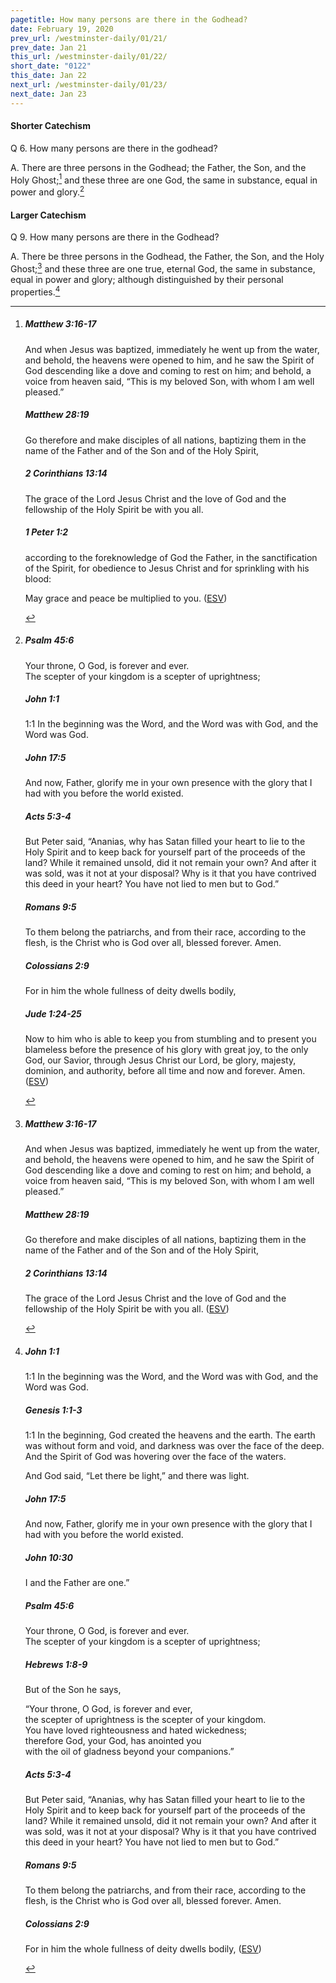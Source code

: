 ```yaml
---
pagetitle: How many persons are there in the Godhead?
date: February 19, 2020
prev_url: /westminster-daily/01/21/
prev_date: Jan 21
this_url: /westminster-daily/01/22/
short_date: "0122"
this_date: Jan 22
next_url: /westminster-daily/01/23/
next_date: Jan 23
---
```


#### Shorter Catechism

<span class="q">Q 6.</span> How many persons are there in the godhead?

<span class="q">A.</span> There are three persons in the Godhead; the Father, the Son, and the Holy Ghost;[^fnref:wsc1] and these three are one God, the same in substance, equal in power and glory.[^fnref:wsc2]


[^fnref:wsc1]: <div class="esv"><h5>Matthew 3:16-17</h5> <div class="esv-text"><p id="p40003016.01-1">And when Jesus was baptized, immediately he went up from the water, and behold, the heavens were opened to him, and he saw the Spirit of God descending like a dove and coming to rest on him; and behold, a voice from heaven said, &#8220;This is my beloved Son, with whom I am well pleased.&#8221;</p> </div><h5>Matthew 28:19</h5> <div class="esv-text"><p id="p40028019.01-2"><span class="woc">Go therefore and make disciples of all nations, baptizing them in the name of the Father and of the Son and of the Holy Spirit,</span></p> </div><h5>2 Corinthians 13:14</h5> <div class="esv-text"><p id="p47013014.01-3">The grace of the Lord Jesus Christ and the love of God and the fellowship of the Holy Spirit be with you all.</p> </div><h5>1 Peter 1:2</h5> <div class="esv-text"><p id="p60001002.01-4">according to the foreknowledge of God the Father, in the sanctification of the Spirit, for obedience to Jesus Christ and for sprinkling with his blood:</p> <p id="p60001002.26-4">May grace and peace be multiplied to you.  (<a href="http://www.esv.org" class="copyright">ESV</a>)</p> </div> </div>

[^fnref:wsc2]: <div class="esv"><h5>Psalm 45:6</h5> <div class="esv-text"><div class="block-indent"> <p class="line-group" id="p19045006.01-1">Your throne, O God, is forever and ever.<br /> <span class="indent"></span>The scepter of your kingdom is a scepter of uprightness;</p> </div> </div><h5>John 1:1</h5> <div class="esv-text"> <p class="chapter-first" id="p43001001.05-2"><span class="chapter-num" id="v43001001-2">1:1&nbsp;</span>In the beginning was the Word, and the Word was with God, and the Word was God.</p> </div><h5>John 17:5</h5> <div class="esv-text"><p id="p43017005.01-3"><span class="woc">And now, Father, glorify me in your own presence with the glory that I had with you before the world existed.</span></p> </div><h5>Acts 5:3-4</h5> <div class="esv-text"><p id="p44005003.01-4">But Peter said, &#8220;Ananias, why has Satan filled your heart to lie to the Holy Spirit and to keep back for yourself part of the proceeds of the land? While it remained unsold, did it not remain your own? And after it was sold, was it not at your disposal? Why is it that you have contrived this deed in your heart? You have not lied to men but to God.&#8221;</p> </div><h5>Romans 9:5</h5> <div class="esv-text"><p id="p45009005.01-5">To them belong the patriarchs, and from their race, according to the flesh, is the Christ who is God over all, blessed forever. Amen.</p> </div><h5>Colossians 2:9</h5> <div class="esv-text"><p id="p51002009.01-6">For in him the whole fullness of deity dwells bodily,</p> </div><h5>Jude 1:24-25</h5> <div class="esv-text"> <p id="p65001024.02-7">Now to him who is able to keep you from stumbling and to present you blameless before the presence of his glory with great joy, to the only God, our Savior, through Jesus Christ our Lord, be glory, majesty, dominion, and authority, before all time and now and forever. Amen.  (<a href="http://www.esv.org" class="copyright">ESV</a>)</p> </div> </div>


#### Larger Catechism

<span class="q">Q 9.</span> How many persons are there in the Godhead?

<span class="q">A.</span> There be three persons in the Godhead, the Father, the Son, and the Holy Ghost;[^fnref:wlc1] and these three are one true, eternal God, the same in substance, equal in power and glory; although distinguished by their personal properties.[^fnref:wlc2]


[^fnref:wlc1]: <div class="esv"><h5>Matthew 3:16-17</h5> <div class="esv-text"><p id="p40003016.01-1">And when Jesus was baptized, immediately he went up from the water, and behold, the heavens were opened to him, and he saw the Spirit of God descending like a dove and coming to rest on him; and behold, a voice from heaven said, &#8220;This is my beloved Son, with whom I am well pleased.&#8221;</p> </div><h5>Matthew 28:19</h5> <div class="esv-text"><p id="p40028019.01-2"><span class="woc">Go therefore and make disciples of all nations, baptizing them in the name of the Father and of the Son and of the Holy Spirit,</span></p> </div><h5>2 Corinthians 13:14</h5> <div class="esv-text"><p id="p47013014.01-3">The grace of the Lord Jesus Christ and the love of God and the fellowship of the Holy Spirit be with you all.  (<a href="http://www.esv.org" class="copyright">ESV</a>)</p> </div> </div>

[^fnref:wlc2]: <div class="esv"><h5>John 1:1</h5> <div class="esv-text"> <p class="chapter-first" id="p43001001.05-1"><span class="chapter-num" id="v43001001-1">1:1&nbsp;</span>In the beginning was the Word, and the Word was with God, and the Word was God.</p> </div><h5>Genesis 1:1-3</h5> <div class="esv-text"> <p class="chapter-first" id="p01001001.06-2"><span class="chapter-num" id="v01001001-2">1:1&nbsp;</span>In the beginning, God created the heavens and the earth. The earth was without form and void, and darkness was over the face of the deep. And the Spirit of God was hovering over the face of the waters.</p>  <p id="p01001003.01-2">And God said, &#8220;Let there be light,&#8221; and there was light.</p> </div><h5>John 17:5</h5> <div class="esv-text"><p id="p43017005.01-3"><span class="woc">And now, Father, glorify me in your own presence with the glory that I had with you before the world existed.</span></p> </div><h5>John 10:30</h5> <div class="esv-text"><p id="p43010030.01-4"><span class="woc">I and the Father are one.&#8221;</span></p> </div><h5>Psalm 45:6</h5> <div class="esv-text"><div class="block-indent"> <p class="line-group" id="p19045006.01-5">Your throne, O God, is forever and ever.<br /> <span class="indent"></span>The scepter of your kingdom is a scepter of uprightness;</p> </div> </div><h5>Hebrews 1:8-9</h5> <div class="esv-text"><p class="same-paragraph" id="p58001008.01-6">But of the Son he says,</p> <div class="block-indent"> <p class="line-group" id="p58001008.07-6">&#8220;Your throne, O God, is forever and ever,<br /> <span class="indent"></span>the scepter of uprightness is the scepter of your kingdom.<br />  You have loved righteousness and hated wickedness;<br /> therefore God, your God, has anointed you<br /> <span class="indent"></span>with the oil of gladness beyond your companions.&#8221;</p> </div> </div><h5>Acts 5:3-4</h5> <div class="esv-text"><p id="p44005003.01-7">But Peter said, &#8220;Ananias, why has Satan filled your heart to lie to the Holy Spirit and to keep back for yourself part of the proceeds of the land? While it remained unsold, did it not remain your own? And after it was sold, was it not at your disposal? Why is it that you have contrived this deed in your heart? You have not lied to men but to God.&#8221;</p> </div><h5>Romans 9:5</h5> <div class="esv-text"><p id="p45009005.01-8">To them belong the patriarchs, and from their race, according to the flesh, is the Christ who is God over all, blessed forever. Amen.</p> </div><h5>Colossians 2:9</h5> <div class="esv-text"><p id="p51002009.01-9">For in him the whole fullness of deity dwells bodily,  (<a href="http://www.esv.org" class="copyright">ESV</a>)</p> </div> </div>

